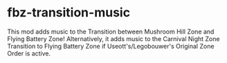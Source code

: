 # fbz-transition-music
This mod adds music to the Transition between Mushroom Hill Zone and Flying Battery Zone! Alternatively, it adds music to the Carnival Night Zone Transition to Flying Battery Zone if Useott's/Legobouwer's Original Zone Order is active.
